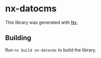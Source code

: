 # nx-datocms

This library was generated with [Nx](https://nx.dev).

## Building

Run `nx build nx-datocms` to build the library.
